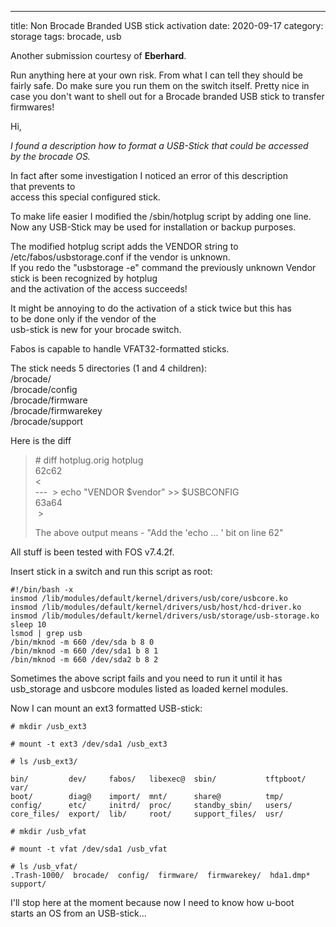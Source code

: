 ---
title: Non Brocade Branded USB stick activation
date: 2020-09-17
category: storage
tags: brocade, usb

Another submission courtesy of **Eberhard**.

Run anything here at your own risk. From what I can tell they should be fairly safe. Do make sure you run them on the switch itself. Pretty nice in case you don't want to shell out for a Brocade branded USB stick to transfer firmwares!

Hi,

_I found a description how to format a USB-Stick that could be accessed  
by the brocade OS._

In fact after some investigation I noticed an error of this description  
that prevents to  
access this special configured stick.

To make life easier I modified the /sbin/hotplug script by adding one line.  
Now any USB-Stick may be used for installation or backup purposes.

The modified hotplug script adds the VENDOR string to  
/etc/fabos/usbstorage.conf if the vendor is unknown.  
If you redo the "usbstorage -e" command the previously unknown Vendor  
stick is been recognized by hotplug  
and the activation of the access succeeds!

It might be annoying to do the activation of a stick twice but this has  
to be done only if the vendor of the  
usb-stick is new for your brocade switch.

Fabos is capable to handle VFAT32-formatted sticks.

The stick needs 5 directories (1 and 4 children):  
/brocade/  
/brocade/config  
/brocade/firmware  
/brocade/firmwarekey  
/brocade/support

Here is the diff

> \# diff hotplug.orig hotplug  
> 62c62  
> <  
> \---
>  > echo "VENDOR $vendor" >> $USBCONFIG  
> 63a64  
> >
>
> The above output means - "Add the 'echo ... ' bit on line 62"

All stuff is been tested with FOS v7.4.2f.

Insert stick in a switch and run this script as root:

```
#!/bin/bash -x
insmod /lib/modules/default/kernel/drivers/usb/core/usbcore.ko
insmod /lib/modules/default/kernel/drivers/usb/host/hcd-driver.ko
insmod /lib/modules/default/kernel/drivers/usb/storage/usb-storage.ko
sleep 10
lsmod | grep usb
/bin/mknod -m 660 /dev/sda b 8 0
/bin/mknod -m 660 /dev/sda1 b 8 1
/bin/mknod -m 660 /dev/sda2 b 8 2
```

Sometimes the above script fails and you need to run it until it has usb\_storage and usbcore modules listed as loaded kernel modules.

Now I can mount an ext3 formatted USB-stick:

```
# mkdir /usb_ext3

# mount -t ext3 /dev/sda1 /usb_ext3

# ls /usb_ext3/

bin/         dev/     fabos/   libexec@  sbin/           tftpboot/ var/
boot/        diag@    import/  mnt/      share@          tmp/
config/      etc/     initrd/  proc/     standby_sbin/   users/
core_files/  export/  lib/     root/     support_files/  usr/

# mkdir /usb_vfat

# mount -t vfat /dev/sda1 /usb_vfat

# ls /usb_vfat/
.Trash-1000/  brocade/  config/  firmware/  firmwarekey/  hda1.dmp* support/
```

I'll stop here at the moment because now I need to know how u-boot  
starts an OS from an USB-stick...

